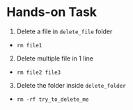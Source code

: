 # Hands-on Task

1. Delete a file in `delete_file` folder
- `rm file1`
2. Delete multiple file in 1 line
- `rm file2 file3`
3. Delete the folder inside `delete_folder`
- `rm -rf try_to_delete_me`
